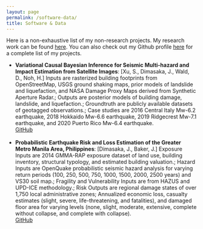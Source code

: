 ```yaml
---
layout: page
permalink: /software-data/
title: Software & Data
---
```


Here is a non-exhaustive list of my non-research projects. My research work can be found <a href="/research">here</a>. You can also check out my Github profile <a href="">here</a> for a complete list of my projects.

<ul>
	<li>
		<b>Variational Causal Bayesian Inference for Seismic Multi-hazard and Impact Estimation from Satellite Images</b>: [Xu, S., Dimasaka, J., Wald, D.,	Noh, H.] Inputs are rasterized building footprints from OpenStreetMap, USGS ground shaking maps, prior models of landslide and liquefaction, and NASA Damage Proxy Maps derived from Synthetic Aperture Radar.; Outputs are posterior models of building damage, landslide, and liquefaction.; Groundtruth are publicly available datasets of geotagged observations.; Case studies are 2016 Central Italy Mw-6.2 earthquake, 2018 Hokkaido Mw-6.6 earthquake, 2019 Ridgecrest Mw-7.1 earthquake, and 2020 Puerto Rico Mw-6.4 earthquake.<br>
		<a href="https://github.com/SusuXu/VBCI"><div class="color-button">GitHub</div></a>
	</li><br>
	<li>
		<b>Probabilistic Earthquake Risk and Loss Estimation of the Greater Metro Manila Area, Philippines</b>: [Dimasaka, J., Baker, J.] Exposure Inputs are 2014 GMMA-RAP exposure dataset of land use, building inventory, structural typology, and estimated building valuation.; Hazard Inputs are OpenQuake probabilistic seismic hazard analysis for varying return periods (100, 250, 500, 750, 1000, 1500, 2000, 2500 years) and VS30 soil map.; Fragility and Vulnerability Inputs are from HAZUS and UPD-ICE methodology.; Risk Outputs are regional damage states of over 1,750 local administrative zones; Annualized economic loss, casualty estimates (slight, severe, life-threatening, and fatalities), and damaged floor area for varying levels (none, slight, moderate, extensive, complete without collapse, and complete with collapse).<br>
		<a href="https://github.com/jtdimasaka/earthquake_risk_gmma_philippines_2022"><div class="color-button">GitHub</div></a>
	</li><br>

</ul>